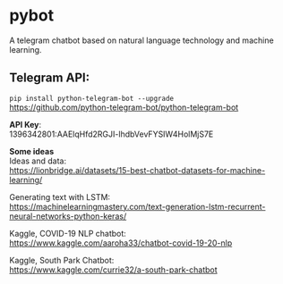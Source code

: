 # pybot
A telegram chatbot based on natural language technology and machine learning.

## Telegram API:
```pip install python-telegram-bot --upgrade``` <br>
https://github.com/python-telegram-bot/python-telegram-bot

**API Key**:<br>
1396342801:AAElqHfd2RGJI-lhdbVevFYSIW4HolMjS7E


**Some ideas**<br>
Ideas and data:<br>
https://lionbridge.ai/datasets/15-best-chatbot-datasets-for-machine-learning/

Generating text with LSTM:<br>
https://machinelearningmastery.com/text-generation-lstm-recurrent-neural-networks-python-keras/

Kaggle, COVID-19 NLP chatbot:<br>
https://www.kaggle.com/aaroha33/chatbot-covid-19-20-nlp

Kaggle, South Park Chatbot:<br>
https://www.kaggle.com/currie32/a-south-park-chatbot
